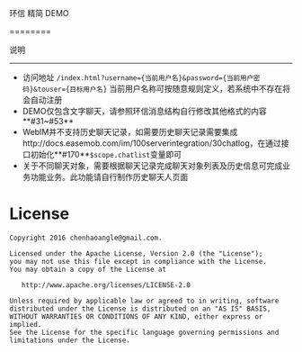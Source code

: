 环信 精简 DEMO

========

说明

--------

+ 访问地址 `/index.html?username={当前用户名}&password={当前用户密码}&touser={目标用户名}`
	当前用户名称可按随意规则定义，若系统中不存在将会自动注册
+ DEMO仅包含文字聊天，请参照环信消息结构自行修改其他格式的内容**#31~#53**
+ WebIM并不支持历史聊天记录，如需要历史聊天记录需要集成http://docs.easemob.com/im/100serverintegration/30chatlog，在通过接口初始化**#170**`$scope.chatlist`变量即可
+ 关于不同聊天对象，需要根据聊天记录完成聊天对象列表及历史信息可完成业务功能业务。此功能请自行制作历史聊天人页面


License
=======

    Copyright 2016 chenhaoangle@gmail.com.

    Licensed under the Apache License, Version 2.0 (the "License");
    you may not use this file except in compliance with the License.
    You may obtain a copy of the License at

       http://www.apache.org/licenses/LICENSE-2.0

    Unless required by applicable law or agreed to in writing, software
    distributed under the License is distributed on an "AS IS" BASIS,
    WITHOUT WARRANTIES OR CONDITIONS OF ANY KIND, either express or implied.
    See the License for the specific language governing permissions and
    limitations under the License.